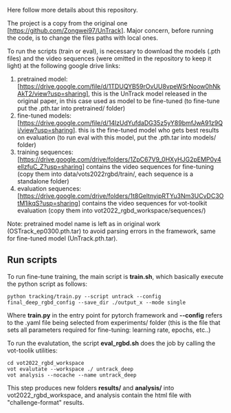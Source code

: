 Here follow more details about this repository.

The project is a copy from the original one [https://github.com/Zongwei97/UnTrack]. 
Major concern, before running the code, is to change the files paths with local ones. 




To run the scripts (train or eval), is necessary to download the models (.pth files) and the video sequences (were omitted in the repository to keep it light) at the following google drive links:
1) pretrained model: [https://drive.google.com/file/d/1TDUQYB59rOvUU8vpeWSrNoow0hNkAkT2/view?usp=sharing], this is the UnTrack model released in the original paper, in this case used as model to be fine-tuned (to fine-tune put the .pth.tar into pretrained/ folder)
2) fine-tuned models: [https://drive.google.com/file/d/14lzUdYufdaDG35z5yY89bmfJwA91z9Qi/view?usp=sharing]. this is the fine-tuned model who gets best results on evaluation (to run eval with this model, put the .pth.tar into models/ folder)
3) training sequences: [https://drive.google.com/drive/folders/1ZpC67V9_0HXyHJG2pEMP0y4ellzfuC_Z?usp=sharing] contains the video sequences for fine-tuning (copy them into data/vots2022rgbd/train/, each sequence is a standalone folder)
4) evaluation sequences: [https://drive.google.com/drive/folders/1t8GeltnyipRTYu3Nm3UCvDC3OtM1ikqS?usp=sharing] contains the video sequences for vot-toolkit evaluation (copy them into vot2022_rgbd_workspace/sequences/)


Note: pretrained model name is left as in original work (OSTrack_ep0300.pth.tar) to avoid parsing errors in the framework, same for fine-tuned model (UnTrack.pth.tar). 

## Run scripts

To run fine-tune training, the main script is **train.sh**, which basically execute the python script as follows:

    python tracking/train.py --script untrack --config final_deep_rgbd_config --save_dir ./output_x --mode single  

Where **train.py** in the entry point for pytorch framework and **--config** refers to the .yaml file being selected from experiments/ folder (this is the file that sets all parameters required for fine-tuning: learning rate, epochs, etc..)

To run the evalutation, the script **eval_rgbd.sh** does the job by calling the vot-toolik utilities: 

    cd vot2022_rgbd_workspace
    vot evalutate --workspace ./ untrack_deep
    vot analysis --nocache --name untrack_deep

This step produces new folders **results/** and **analysis/** into vot2022_rgbd_workspace, and analysis contain the html file with "challenge-format" results.


